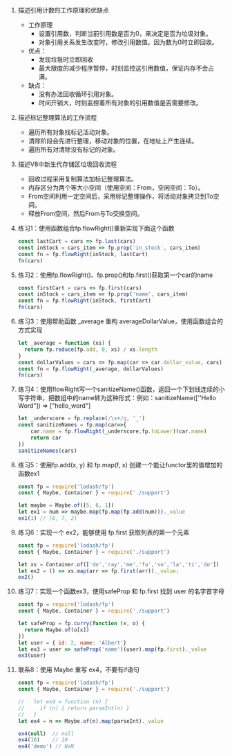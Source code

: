 1. 描述引用计数的工作原理和优缺点

   - 工作原理
     - 设置引用数，判断当前引用数是否为0，来决定是否为垃圾对象。
     - 对象引用关系发生改变时，修改引用数值。因为数为0时立即回收。
   - 优点：
     - 发现垃圾时立即回收
     - 最大限度的减少程序暂停，时刻监控这引用数值，保证内存不会占满。
   - 缺点：
     - 没有办法回收循环引用对象。
     - 时间开销大，时刻监控着所有对象的引用数值是否需要修改。

2. 描述标记整理算法的工作流程

   - 遍历所有对象找标记活动对象。
   - 清除阶段会先进行整理，移动对象的位置，在地址上产生连续。
   - 遍历所有对清除没有标记的对象。

3. 描述V8中新生代存储区垃圾回收流程

   - 回收过程采用复制算法加标记整理算法。
   - 内存区分为两个等大小空间（使用空间：From，空闲空间：To）。
   - From空间利用一定空间后，采用标记整理操作，将活动对象拷贝到To空间。
   - 释放From空间，然后From与To交换空间。

4. 练习1：使用函数组合fp.flowRight()重新实现下面这个函数

   ```javascript
   const lastCart = cars => fp.last(cars)
   const inStock = cars_item => fp.prop('in_stock', cars_item)
   const fn = fp.flowRight(inStock, lastCart)
   fn(cars)
   ```

5. 练习2：使用fp.flowRight()、fp.prop()和fp.first()获取第一个car的name

   ```javascript
   const firstCart = cars => fp.first(cars)
   const inStock = cars_item => fp.prop('name', cars_item)
   const fn = fp.flowRight(inStock, firstCart)
   fn(cars)
   ```

6. 练习3：使用帮助函数 _average 重构 averageDollarValue，使用函数组合的方式实现

   ```javascript
   let _average = function (xs) {
     return fp.reduce(fp.add, 0, xs) / xs.length
   }
   const dollarValues = cars => fp.map(car => car.dollar_value, cars)
   const fn = fp.flowRight(_average, dollarValues)
   fn(cars)
   ```

7. 练习4：使用flowRight写一个sanitizeName()函数，返回一个下划线连续的小写字符串，把数组中的name转为这种形式：例如：sanitizeName([''Hello Word"]) => ["hello_word"]

   ```javascript
   let _underscore = fp.replace(/\s+/g, '_')
   const sanitizeNames = fp.map(car=>{
       car.name = fp.flowRight(_underscore,fp.toLower)(car.name)
       return car
   })
   sanitizeNames(cars)
   ```

8. 练习5：使用fp.add(x, y) 和 fp.map(f, x) 创建一个能让functor里的值增加的函数ex1

   ```javascript
   const fp = require('lodash/fp')
   const { Maybe, Container } = require('./support')
   
   let maybe = Maybe.of([5, 6, 1])
   let ex1 = num => maybe.map(fp.map(fp.add(num)))._value
   ex1(1) // [6, 7, 2]
   ```

9. 练习6：实现一个 ex2，能够使用 fp.first 获取列表的第一个元素

   ```javascript
   const fp = require('lodash/fp')
   const { Maybe, Container } = require('./support')
   
   let xs = Container.of(['do','ray','me','fa','so','la','ti','do'])
   let ex2 = () => xs.map(arr => fp.first(arr))._value;
   ex2()
   ```

10. 练习7：实现一个函数ex3，使用safeProp 和 fp.first 找到 user 的名字首字母

    ```javascript
    const fp = require('lodash/fp')
    const { Maybe, Container } = require('./support')
    
    let safeProp = fp.curry(function (x, o) {
      return Maybe.of(o[x])
    })
    let user = { id: 2, name: 'Albert'}
    let ex3 = user => safeProp('name')(user).map(fp.first)._value
    ex3(user)
    ```

11. 联系8：使用 Maybe 重写 ex4，不要有if语句

    ```javascript
    const fp = require('lodash/fp')
    const { Maybe, Container } = require('./support')
    
    //   let ex4 = function (n) {
    //     if (n) { return parseInt(n) }
    //   } 
    let ex4 = n => Maybe.of(n).map(parseInt)._value
    
    ex4(null)  // null
    ex4(10)    // 10
    ex4('demo') // NaN
    
    ```

    
